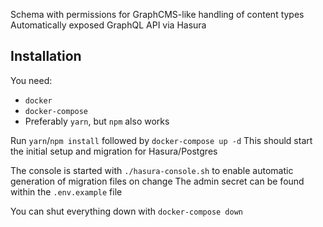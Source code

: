 Schema with permissions for GraphCMS-like handling of content types
Automatically exposed GraphQL API via Hasura

## Installation

You need:

- `docker`
- `docker-compose`
- Preferably `yarn`, but `npm` also works

Run `yarn`/`npm install` followed by `docker-compose up -d`
This should start the initial setup and migration for Hasura/Postgres

The console is started with `./hasura-console.sh` to enable automatic generation of migration files on change
The admin secret can be found within the `.env.example` file

You can shut everything down with `docker-compose down`
